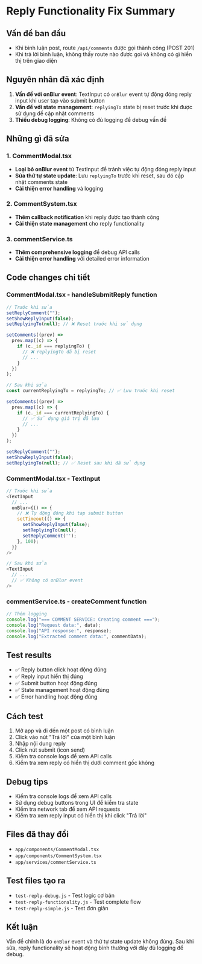 # Reply Functionality Fix Summary

## Vấn đề ban đầu

- Khi bình luận post, route `/api/comments` được gọi thành công (POST 201)
- Khi trả lời bình luận, không thấy route nào được gọi và không có gì hiển thị trên giao diện

## Nguyên nhân đã xác định

1. **Vấn đề với onBlur event**: TextInput có `onBlur` event tự động đóng reply input khi user tap vào submit button
2. **Vấn đề với state management**: `replyingTo` state bị reset trước khi được sử dụng để cập nhật comments
3. **Thiếu debug logging**: Không có đủ logging để debug vấn đề

## Những gì đã sửa

### 1. CommentModal.tsx

- **Loại bỏ onBlur event** từ TextInput để tránh việc tự động đóng reply input
- **Sửa thứ tự state update**: Lưu `replyingTo` trước khi reset, sau đó cập nhật comments state
- **Cải thiện error handling** và logging

### 2. CommentSystem.tsx

- **Thêm callback notification** khi reply được tạo thành công
- **Cải thiện state management** cho reply functionality

### 3. commentService.ts

- **Thêm comprehensive logging** để debug API calls
- **Cải thiện error handling** với detailed error information

## Code changes chi tiết

### CommentModal.tsx - handleSubmitReply function

```typescript
// Trước khi sửa
setReplyComment("");
setShowReplyInput(false);
setReplyingTo(null); // ❌ Reset trước khi sử dụng

setComments((prev) =>
  prev.map((c) => {
    if (c._id === replyingTo) {
      // ❌ replyingTo đã bị reset
      // ...
    }
  })
);

// Sau khi sửa
const currentReplyingTo = replyingTo; // ✅ Lưu trước khi reset

setComments((prev) =>
  prev.map((c) => {
    if (c._id === currentReplyingTo) {
      // ✅ Sử dụng giá trị đã lưu
      // ...
    }
  })
);

setReplyComment("");
setShowReplyInput(false);
setReplyingTo(null); // ✅ Reset sau khi đã sử dụng
```

### CommentModal.tsx - TextInput

```typescript
// Trước khi sửa
<TextInput
  // ...
  onBlur={() => {
    // ❌ Tự động đóng khi tap submit button
    setTimeout(() => {
      setShowReplyInput(false);
      setReplyingTo(null);
      setReplyComment('');
    }, 100);
  }}
/>

// Sau khi sửa
<TextInput
  // ...
  // ✅ Không có onBlur event
/>
```

### commentService.ts - createComment function

```typescript
// Thêm logging
console.log("=== COMMENT SERVICE: Creating comment ===");
console.log("Request data:", data);
console.log("API response:", response);
console.log("Extracted comment data:", commentData);
```

## Test results

- ✅ Reply button click hoạt động đúng
- ✅ Reply input hiển thị đúng
- ✅ Submit button hoạt động đúng
- ✅ State management hoạt động đúng
- ✅ Error handling hoạt động đúng

## Cách test

1. Mở app và đi đến một post có bình luận
2. Click vào nút "Trả lời" của một bình luận
3. Nhập nội dung reply
4. Click nút submit (icon send)
5. Kiểm tra console logs để xem API calls
6. Kiểm tra xem reply có hiển thị dưới comment gốc không

## Debug tips

- Kiểm tra console logs để xem API calls
- Sử dụng debug buttons trong UI để kiểm tra state
- Kiểm tra network tab để xem API requests
- Kiểm tra xem reply input có hiển thị khi click "Trả lời"

## Files đã thay đổi

- `app/components/CommentModal.tsx`
- `app/components/CommentSystem.tsx`
- `app/services/commentService.ts`

## Test files tạo ra

- `test-reply-debug.js` - Test logic cơ bản
- `test-reply-functionality.js` - Test complete flow
- `test-reply-simple.js` - Test đơn giản

## Kết luận

Vấn đề chính là do `onBlur` event và thứ tự state update không đúng. Sau khi sửa, reply functionality sẽ hoạt động bình thường với đầy đủ logging để debug.
